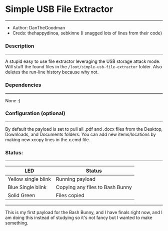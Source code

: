 # Simple USB File Extractor
---
- Author: DanTheGoodman
- Creds: thehappydinoa, sebkinne
(I snagged lots of lines from their code)

### Description
---
A stupid easy to use file extractor leveraging the USB storage attack mode. Will stuff the found files in the `/loot/simple-usb-file-extractor` folder. Also deletes the run-line history because why not.



### Dependencies
---
None :)



### Configuration (optional)
---
By default the payload is set to pull all .pdf and .docx files from the Desktop, Downloads, and Documents folders. You can add new items/locations by making new xcopy lines in the x.cmd file.


### Status:
---
|LED|Status|
|---|---|
|Yellow single blink|Running payload|
|Blue Single blink|Copying any files to Bash Bunny|
|Solid Green|Files copied|

---
This is my first payload for the Bash Bunny, and I have finals right now, and I am doing this instead of studying so it's not fancy but I wanted to make something.
